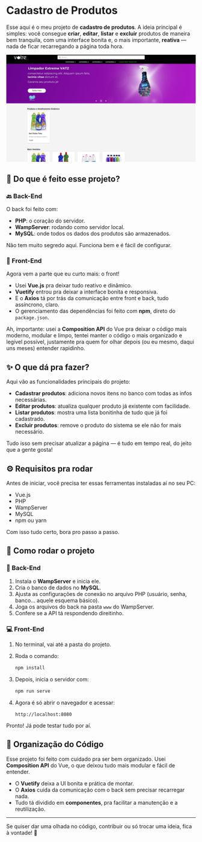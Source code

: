 #  Cadastro de Produtos

 Esse aqui é o meu projeto de **cadastro de produtos**. A ideia principal é simples: você consegue **criar**, **editar**, **listar** e **excluir** produtos de maneira bem tranquila, com uma interface bonita e, o mais importante, **reativa** — nada de ficar recarregando a página toda hora.

 ![preview](frontend/src/assets/preview-votre.png)

## 🚧 Do que é feito esse projeto?

### 🔙 Back-End

O back foi feito com:

- **PHP**: o coração do servidor.
- **WampServer**: rodando como servidor local.
- **MySQL**: onde todos os dados dos produtos são armazenados.

Não tem muito segredo aqui. Funciona bem e é fácil de configurar.

### 🎨 Front-End

Agora vem a parte que eu curto mais: o front!

- Usei **Vue.js** pra deixar tudo reativo e dinâmico.
- **Vuetify** entrou pra deixar a interface bonita e responsiva.
- E o **Axios** tá por trás da comunicação entre front e back, tudo assíncrono, claro.
- O gerenciamento das dependências foi feito com **npm**, direto do `package.json`.

Ah, importante: usei a **Composition API** do Vue pra deixar o código mais moderno, modular e limpo, tentei manter o código o mais organizado e legível possível, justamente pra quem for olhar depois (ou eu mesmo, daqui uns meses) entender rapidinho.

## ✨ O que dá pra fazer?

Aqui vão as funcionalidades principais do projeto:

- **Cadastrar produtos**: adiciona novos itens no banco com todas as infos necessárias.
- **Editar produtos**: atualiza qualquer produto já existente com facilidade.
- **Listar produtos**: mostra uma lista bonitinha de tudo que já foi cadastrado.
- **Excluir produtos**: remove o produto do sistema se ele não for mais necessário.

Tudo isso sem precisar atualizar a página — é tudo em tempo real, do jeito que a gente gosta!

## ⚙️ Requisitos pra rodar

Antes de iniciar, você precisa ter essas ferramentas instaladas aí no seu PC:

- Vue.js
- PHP
- WampServer
- MySQL
- npm ou yarn

Com isso tudo certo, bora pro passo a passo.

## 🧪 Como rodar o projeto

### 🔧 Back-End

1. Instala o **WampServer** e inicia ele.
2. Cria o banco de dados no **MySQL**.
3. Ajusta as configurações de conexão no arquivo PHP (usuário, senha, banco... aquele esquema básico).
4. Joga os arquivos do back na pasta `www` do WampServer.
5. Confere se a API tá respondendo direitinho.

### 💻 Front-End

1. No terminal, vai até a pasta do projeto.
2. Roda o comando:

   ```bash
   npm install
   ```

3. Depois, inicia o servidor com:

   ```bash
   npm run serve
   ```

4. Agora é só abrir o navegador e acessar:

   ```
   http://localhost:8080
   ```

Pronto! Já pode testar tudo por aí.

## 🧠 Organização do Código

Esse projeto foi feito com cuidado pra ser bem organizado. Usei **Composition API** do Vue, o que deixou tudo mais modular e fácil de entender.

- O **Vuetify** deixa a UI bonita e prática de montar.
- O **Axios** cuida da comunicação com o back sem precisar recarregar nada.
- Tudo tá dividido em **componentes**, pra facilitar a manutenção e a reutilização.

---

Se quiser dar uma olhada no código, contribuir ou só trocar uma ideia, fica à vontade! 🚀
